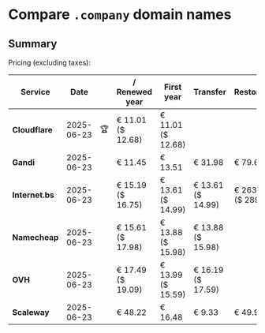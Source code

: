 # Compare `.company` domain names

## Summary

Pricing (excluding taxes):

| Service | Date |  | / Renewed year | First year | Transfer | Restoration |
|--|--|--|--|--|--|--|
| **Cloudflare** | 2025-06-23 | 🏆 | € 11.01<br>($ 12.68) | € 11.01<br>($ 12.68) |  |  |
| **Gandi** | 2025-06-23 |  | € 11.45 | € 13.51 | € 31.98 | € 79.64 |
| **Internet.bs** | 2025-06-23 |  | € 15.19<br>($ 16.75) | € 13.61<br>($ 14.99) | € 13.61<br>($ 14.99) | € 263.19<br>($ 289.95) |
| **Namecheap** | 2025-06-23 |  | € 15.61<br>($ 17.98) | € 13.88<br>($ 15.98) | € 13.88<br>($ 15.98) |  |
| **OVH** | 2025-06-23 |  | € 17.49<br>($ 19.09) | € 13.99<br>($ 15.59) | € 16.19<br>($ 17.59) |  |
| **Scaleway** | 2025-06-23 |  | € 48.22 | € 16.48 | € 9.33 | € 49.99 |
